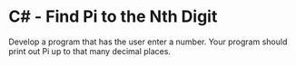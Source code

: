 # C# - Find Pi to the Nth Digit
Develop a program that has the user enter a number. Your program should print out Pi up to that many decimal places.

